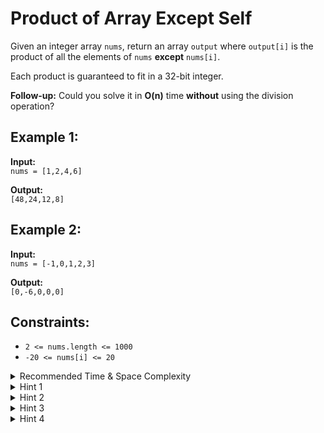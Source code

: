 # Product of Array Except Self

Given an integer array `nums`, return an array `output` where `output[i]` is the product of all the elements of `nums` **except** `nums[i]`.

Each product is guaranteed to fit in a 32-bit integer.

**Follow-up:** Could you solve it in **O(n)** time **without** using the division operation?

## Example 1:

**Input:**  
`nums = [1,2,4,6]`

**Output:**  
`[48,24,12,8]`

## Example 2:

**Input:**  
`nums = [-1,0,1,2,3]`

**Output:**  
`[0,-6,0,0,0]`

## Constraints:

- `2 <= nums.length <= 1000`
- `-20 <= nums[i] <= 20`

<details>
<summary>Recommended Time & Space Complexity</summary>

You should aim for a solution as good or better than **O(n)** time and **O(n)** space, where `n` is the size of the input array.

</details>

<details>
<summary>Hint 1</summary>

A brute-force solution would be to iterate through the array with index `i` and compute the product of the array except for that index element. This would be an **O(n²)** solution. Can you think of a better way?

</details>

<details>
<summary>Hint 2</summary>

Is there a way to avoid the repeated work? Maybe we can store the results of the repeated work in an array.

</details>

<details>
<summary>Hint 3</summary>

We can use the prefix and suffix technique. First, we iterate from left to right and store the prefix products for each index in a prefix array, excluding the current index's number. Then, we iterate from right to left and store the suffix products for each index in a suffix array, also excluding the current index's number. Can you figure out the solution from here?

</details>

<details>
<summary>Hint 4</summary>

We can use the stored prefix and suffix products to compute the result array by iterating through the array and simply multiplying the prefix and suffix products at each index.

</details>
